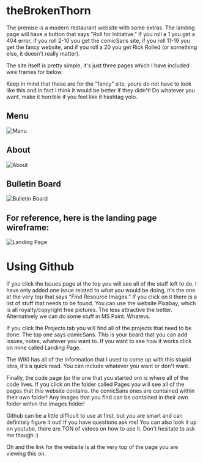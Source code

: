 # theBrokenThorn

The premise is a modern restaurant website with some extras.  The landing page will have a button that says "Roll for Initiative."  If you roll a 1 you get a 404 error, if you roll 2-10 you get the comicSans site, if you roll 11-19 you get the fancy website, and if you roll a 20 you get Rick Rolled (or something else, it doesn't really matter).  

The site itself is pretty simple, it's just three pages which I have included wire frames for below.

Keep in mind that these are for the "fancy" site, yours do not have to look like this and in fact I think it would be better if they didn't!  Do whatever you want, make it horrible if you feel like it hashtag yolo.  

## Menu
![Menu](https://i.imgur.com/PBHY0dy.jpg)

## About
![About](https://i.imgur.com/h9fQEe4.jpg)

## Bulletin Board
![Bulletin Board](https://i.imgur.com/pbBTail.jpg)

## For reference, here is the landing page wireframe:

![Landing Page](https://i.imgur.com/ppSmRuB.jpg)




# Using Github

If you click the Issues page at the top you will see all of the stuff left to do.  I have only added one issue related to what you would be doing, it's the one at the very top that says "Find Resource Images."  If you click on it there is a list of stuff that needs to be found.  You can use the website Pixabay, which is all royalty/copyright free pictures.  The less attractive the better.  Alternatively we can do some stuff in MS Paint.  Whatevs.  

If you click the Projects tab you will find all of the projects that need to be done.  The top one says comicSans.  This is your board that you can add issues, notes, whatever you want to.  If you want to see how it works click on mine called Landing Page.  

The WIKI has all of the information that I used to come up with this stupid idea, it's a quick read.  You can include whatever you want or don't want.  

Finally, the code page (or the one that you started on) is where all of the code lives.  If you click on the folder called Pages you will see all of the pages that this website contains.  the comicSans ones are contained within their own folder!  Any images that you find can be contained in their own folder within the images folder!  

Github can be a little difficult to use at first, but you are smart and can definitely figure it out! If you have questions ask me!  You can also look it up on youtube, there are TON of videos on how to use it.  Don't hesitate to ask me though :)  

Oh and the link for the website is at the very top of the page you are viewing this on.  
